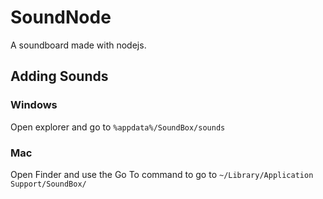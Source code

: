 # SoundNode
A soundboard made with nodejs.

## Adding Sounds

### Windows
Open explorer and go to `%appdata%/SoundBox/sounds`

### Mac
Open Finder and use the Go To command to go to 
`~/Library/Application Support/SoundBox/`

